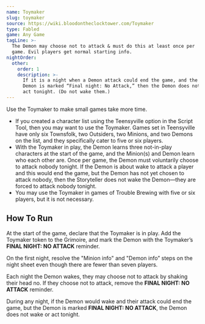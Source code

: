 ```yaml
---
name: Toymaker
slug: toymaker
source: https://wiki.bloodontheclocktower.com/Toymaker
type: Fabled
game: Any Game
tagLine: >-
  The Demon may choose not to attack & must do this at least once per
  game. Evil players get normal starting info.
nightOrder:
  other:
    order: 1
    description: >-
      If it is a night when a Demon attack could end the game, and the
      Demon is marked “Final night: No Attack,” then the Demon does not
      act tonight. (Do not wake them.)
---
```


Use the Toymaker to make small games take more time.

- If you created a character list using the Teensyville option in the
  Script Tool, then you may want to use the Toymaker. Games set in
  Teensyville have only six Townsfolk, two Outsiders, two Minions, and
  two Demons on the list, and they specifically cater to five or six
  players.
- With the Toymaker in play, the Demon learns three not-in-play
  characters at the start of the game, and the Minion(s) and Demon learn
  who each other are. Once per game, the Demon must voluntarily choose
  to attack nobody tonight. If the Demon is about wake to attack a
  player and this would end the game, but the Demon has not yet chosen
  to attack nobody, then the Storyteller does not wake the Demon—they
  are forced to attack nobody tonight.
- You may use the Toymaker in games of Trouble Brewing with five or six
  players, but it is not necessary.

## How To Run

At the start of the game, declare that the Toymaker is in play. Add the
Toymaker token to the Grimoire, and mark the Demon with the Toymaker’s
**FINAL NIGHT: NO ATTACK** reminder.

On the first night, resolve the "Minion info" and "Demon info” steps on
the night sheet even though there are fewer than seven players.

Each night the Demon wakes, they may choose not to attack by shaking
their head no. If they choose not to attack, remove the **FINAL NIGHT:
NO ATTACK** reminder.

During any night, if the Demon would wake and their attack could end the
game, but the Demon is marked **FINAL NIGHT: NO ATTACK**, the Demon does
not wake or act tonight.
